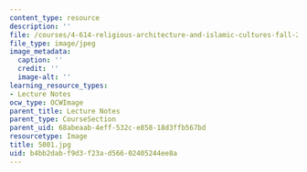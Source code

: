 ```yaml
---
content_type: resource
description: ''
file: /courses/4-614-religious-architecture-and-islamic-cultures-fall-2002/b4bb2dabf9d3f23ad56602405244ee8a_5001.jpg
file_type: image/jpeg
image_metadata:
  caption: ''
  credit: ''
  image-alt: ''
learning_resource_types:
- Lecture Notes
ocw_type: OCWImage
parent_title: Lecture Notes
parent_type: CourseSection
parent_uid: 68abeaab-4eff-532c-e858-18d3ffb567bd
resourcetype: Image
title: 5001.jpg
uid: b4bb2dab-f9d3-f23a-d566-02405244ee8a
---
```

